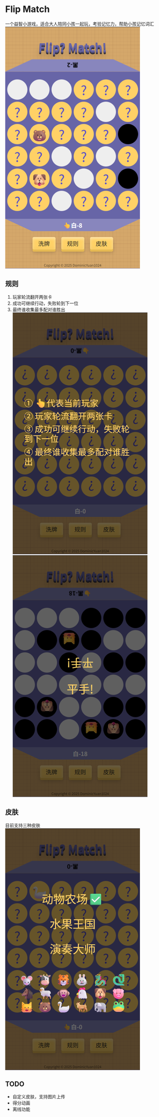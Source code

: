 # Flip Match
一个益智小游戏，适合大人陪同小孩一起玩，考验记忆力，帮助小孩记忆词汇
![alt text](docs/doing.png)

## 规则
1. 玩家轮流翻开两张卡
2. 成功可继续行动，失败轮到下一位
3. 最终谁收集最多配对谁胜出  
![alt text](docs/rules.png)
![alt text](docs/finish.png)

## 皮肤
目前支持三种皮肤  
![alt text](docs/skins.png)

## TODO
* 自定义皮肤，支持图片上传
* 得分动画
* 离线功能